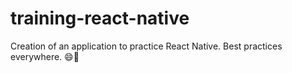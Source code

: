 # training-react-native
Creation of an application to practice React Native. Best practices everywhere. :smile::star2:
